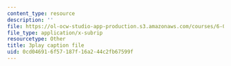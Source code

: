 ```yaml
---
content_type: resource
description: ''
file: https://ol-ocw-studio-app-production.s3.amazonaws.com/courses/6-004-computation-structures-spring-2017/0cd046916f57187f16a244c2fb67599f_6XV3uLfKzog.srt
file_type: application/x-subrip
resourcetype: Other
title: 3play caption file
uid: 0cd04691-6f57-187f-16a2-44c2fb67599f
---
```

